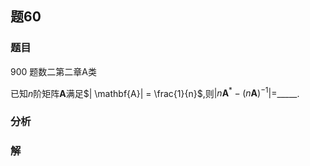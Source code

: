 ## 题60
### 题目
900 题数二第二章A类

已知$n$阶矩阵$\mathbf{A}$满足$| \mathbf{A}|  = \frac{1}{n}$,则$| {n{\mathbf{A}}^{ * } - {( n\mathbf{A}) }^{-1}}|  =$_____.
### 分析

### 解